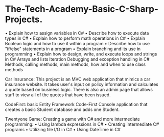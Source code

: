 # The-Tech-Academy-Basic-C-Sharp-Projects.

•	Explain how to assign variables in C#
•	Describe how to execute data types in C#
•	Explain how to perform math operations in C#
•	Explain Boolean logic and how to use it within a program 
•	Describe how to use "if/else" statements in a program
•	Explain branching and its use in programming
•	Explain how to design, write, and execute loops and strings in C#
Arrays and lists
Iteration
Debugging and exception handling in C#
Methods, calling methods, main methods, how and when to use class methods

Car Insurance:
This project is an MVC web application that mimics a car insurance website. It takes user's input on policy information and calculates a quote based on business logic. There is also an admin page that allows staff to view all of the quotes that have been issued. 

CodeFirst:
basic Entity Framework Code-First Console application that creates a basic Student database and adds one Student.

Twentyone Game:
Creating a game with C# and more intermediate programming:
•  Using lambda expressions in C#
•  Creating intermediate C# programs
•  Utilizing file I/O in C#
•  Using DateTime in C#

